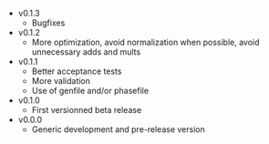 * v0.1.3
	* Bugfixes
* v0.1.2
	* More optimization, avoid normalization when possible, avoid unnecessary adds and mults
* v0.1.1
	* Better acceptance tests
	* More validation
	* Use of genfile and/or phasefile
* v0.1.0
	* First versionned beta release
* v0.0.0
	* Generic development and pre-release version
